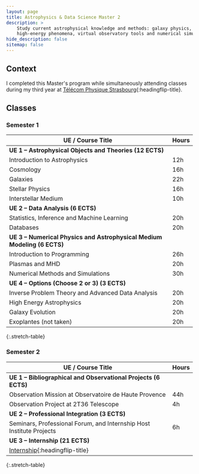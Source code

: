 ```yaml
---
layout: page
title: Astrophysics & Data Science Master 2
description: >
    Study current astrophysical knowledge and methods: galaxy physics, stellar evolution,
    high-energy phenomena, virtual observatory tools and numerical simulations.
hide_description: false
sitemap: false
---
```


## Context

I completed this Master's program while simultaneously attending classes during my third year at [Télécom Physique Strasbourg]{:headingflip-title}.

## Classes

### Semester 1

| UE / Course Title                                           | Hours |
|-------------------------------------------------------------|-------|
| **UE 1 – Astrophysical Objects and Theories (12 ECTS)**     |      |
| Introduction to Astrophysics                                | 12h |
| Cosmology                                                   | 16h |
| Galaxies                                                    | 22h |
| Stellar Physics                                             | 16h |
| Interstellar Medium                                         | 10h |
| **UE 2 – Data Analysis (6 ECTS)**                           |     |
| Statistics, Inference and Machine Learning                  | 20h |
| Databases                                                   | 20h |
| **UE 3 – Numerical Physics and Astrophysical Medium Modeling (6 ECTS)** |       |
| Introduction to Programming                                 | 26h |
| Plasmas and MHD                                             | 20h |
| Numerical Methods and Simulations                           | 30h |
| **UE 4 – Options (Choose 2 or 3) (3 ECTS)**                 |     |
| Inverse Problem Theory and Advanced Data Analysis           | 20h |
| High Energy Astrophysics                                    | 20h |
| Galaxy Evolution                                            | 20h |
| Exoplantes (not taken)                                      | 20h |
{:.stretch-table}

### Semester 2

| UE / Course Title                                                   | Hours |
|---------------------------------------------------------------------|-------|
| **UE 1 – Bibliographical and Observational Projects (6 ECTS)**      |       |
| Observation Mission at Observatoire de Haute Provence               |  44h  |
| Observation Project at 2T36 Telescope                               |  4h   |
| **UE 2 – Professional Integration (3 ECTS)**                        |       |
| Seminars, Professional Forum, and Internship Host Institute Projects | 6h   |
| **UE 3 – Internship (21 ECTS)**                                     |       |
| [Internship]{:headingflip-title}                                   |        |
{:.stretch-table}


[Télécom Physique Strasbourg]: tps.md
[Internship]: internship3.md